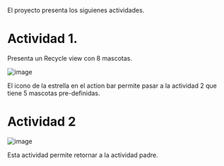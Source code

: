 El proyecto presenta los siguienes actividades.
# Actividad 1.  
Presenta un Recycle view con 8 mascotas.

![image](https://github.com/user-attachments/assets/38a8bef0-e5de-48ea-9622-758cf326a648)

El icono de la estrella en el action bar permite pasar a la actividad 2 que tiene 5 mascotas pre-definidas.

# Actividad 2

![image](https://github.com/user-attachments/assets/9fbed438-50a7-4e18-acb7-c36b8a10b120)

Esta actividad permite retornar a la actividad padre.

